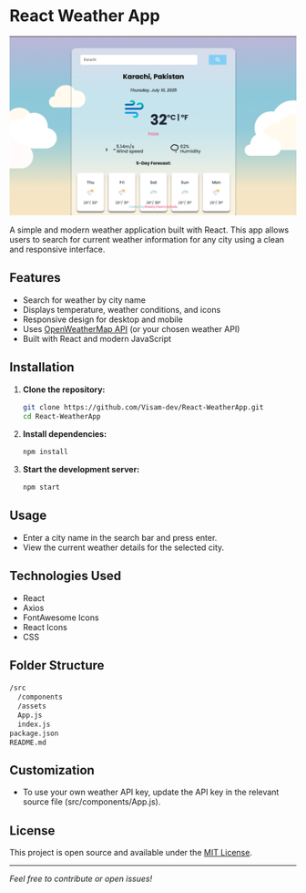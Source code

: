 # React Weather App

![App Screenshot](images/weatherapp.png)

A simple and modern weather application built with React. This app allows users to search for current weather information for any city using a clean and responsive interface.

## Features

- Search for weather by city name
- Displays temperature, weather conditions, and icons
- Responsive design for desktop and mobile
- Uses [OpenWeatherMap API](https://openweathermap.org/api) (or your chosen weather API)
- Built with React and modern JavaScript

## Installation

1. **Clone the repository:**
   ```bash
   git clone https://github.com/Visam-dev/React-WeatherApp.git
   cd React-WeatherApp
   ```

2. **Install dependencies:**
   ```bash
   npm install
   ```

3. **Start the development server:**
   ```bash
   npm start
   ```

## Usage

- Enter a city name in the search bar and press enter.
- View the current weather details for the selected city.

## Technologies Used

- React
- Axios
- FontAwesome Icons
- React Icons
- CSS

## Folder Structure

```
/src
  /components
  /assets
  App.js
  index.js
package.json
README.md
```

## Customization

- To use your own weather API key, update the API key in the relevant source file (src/components/App.js).

## License

This project is open source and available under the [MIT License](LICENSE).

---

*Feel free to contribute or open issues!*